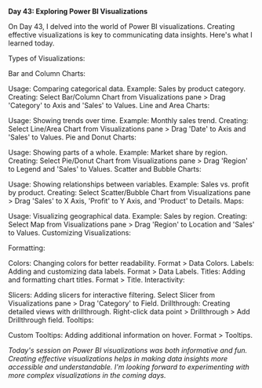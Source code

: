 **Day 43: Exploring Power BI Visualizations**

On Day 43, I delved into the world of Power BI visualizations. Creating effective visualizations is key to communicating data insights. Here's what I learned today.

Types of Visualizations:

Bar and Column Charts:

Usage: Comparing categorical data.
Example: Sales by product category.
Creating: Select Bar/Column Chart from Visualizations pane > Drag 'Category' to Axis and 'Sales' to Values.
Line and Area Charts:

Usage: Showing trends over time.
Example: Monthly sales trend.
Creating: Select Line/Area Chart from Visualizations pane > Drag 'Date' to Axis and 'Sales' to Values.
Pie and Donut Charts:

Usage: Showing parts of a whole.
Example: Market share by region.
Creating: Select Pie/Donut Chart from Visualizations pane > Drag 'Region' to Legend and 'Sales' to Values.
Scatter and Bubble Charts:

Usage: Showing relationships between variables.
Example: Sales vs. profit by product.
Creating: Select Scatter/Bubble Chart from Visualizations pane > Drag 'Sales' to X Axis, 'Profit' to Y Axis, and 'Product' to Details.
Maps:

Usage: Visualizing geographical data.
Example: Sales by region.
Creating: Select Map from Visualizations pane > Drag 'Region' to Location and 'Sales' to Values.
Customizing Visualizations:

Formatting:

Colors: Changing colors for better readability.
Format > Data Colors.
Labels: Adding and customizing data labels.
Format > Data Labels.
Titles: Adding and formatting chart titles.
Format > Title.
Interactivity:

Slicers: Adding slicers for interactive filtering.
Select Slicer from Visualizations pane > Drag 'Category' to Field.
Drillthrough: Creating detailed views with drillthrough.
Right-click data point > Drillthrough > Add Drillthrough field.
Tooltips:

Custom Tooltips: Adding additional information on hover.
Format > Tooltips.

*Today's session on Power BI visualizations was both informative and fun. Creating effective visualizations helps in making data insights more accessible and understandable. I'm looking forward to experimenting with more complex visualizations in the coming days.*